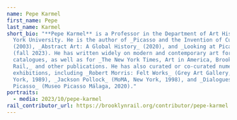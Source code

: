 ```yaml
---
name: Pepe Karmel
first_name: Pepe
last_name: Karmel
short_bio: "**Pepe Karmel** is a Professor in the Department of Art History, New
  York University. He is the author of _Picasso and the Invention of Cubism_
  (2003), _Abstract Art: A Global History_ (2020), and _Looking at Picasso_
  (fall 2023). He has written widely on modern and contemporary art for museum
  catalogues, as well as for _The New York Times, Art in America, Brooklyn
  Rail,_ and other publications. He has also curated or co-curated numerous
  exhibitions, including _Robert Morris: Felt Works_ (Grey Art Gallery, New
  York, 1989), _Jackson Pollock_ (MoMA, New York, 1998), and _Dialogues with
  Picasso_ (Museo Picasso Málaga, 2020)."
portraits:
  - media: 2023/10/pepe-karmel
rail_contributor_url: https://brooklynrail.org/contributor/pepe-karmel
---
```

